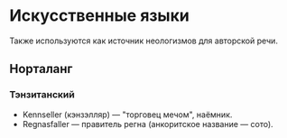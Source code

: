 # Искусственные языки
Также используются как источник неологизмов для авторской речи.
## Норталанг
### Тэнзитанский
* Kennseller (кэнзэлляр) — "торговец мечом", наёмник.
* Regnasfaller — правитель регна (анкоритское название — сото).
